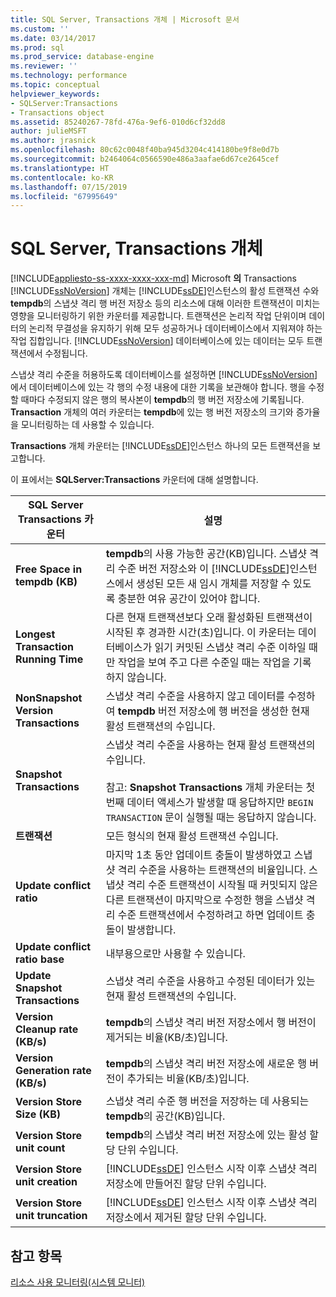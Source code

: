 ```yaml
---
title: SQL Server, Transactions 개체 | Microsoft 문서
ms.custom: ''
ms.date: 03/14/2017
ms.prod: sql
ms.prod_service: database-engine
ms.reviewer: ''
ms.technology: performance
ms.topic: conceptual
helpviewer_keywords:
- SQLServer:Transactions
- Transactions object
ms.assetid: 85240267-78fd-476a-9ef6-010d6cf32dd8
author: julieMSFT
ms.author: jrasnick
ms.openlocfilehash: 80c62c0048f40ba945d3204c414180be9f8e0d7b
ms.sourcegitcommit: b2464064c0566590e486a3aafae6d67ce2645cef
ms.translationtype: HT
ms.contentlocale: ko-KR
ms.lasthandoff: 07/15/2019
ms.locfileid: "67995649"
---
```

# <a name="sql-server-transactions-object"></a>SQL Server, Transactions 개체
[!INCLUDE[appliesto-ss-xxxx-xxxx-xxx-md](../../includes/appliesto-ss-xxxx-xxxx-xxx-md.md)]
  Microsoft **의** Transactions [!INCLUDE[ssNoVersion](../../includes/ssnoversion-md.md)] 개체는 [!INCLUDE[ssDE](../../includes/ssde-md.md)]인스턴스의 활성 트랜잭션 수와 **tempdb**의 스냅샷 격리 행 버전 저장소 등의 리소스에 대해 이러한 트랜잭션이 미치는 영향을 모니터링하기 위한 카운터를 제공합니다. 트랜잭션은 논리적 작업 단위이며 데이터의 논리적 무결성을 유지하기 위해 모두 성공하거나 데이터베이스에서 지워져야 하는 작업 집합입니다. [!INCLUDE[ssNoVersion](../../includes/ssnoversion-md.md)] 데이터베이스에 있는 데이터는 모두 트랜잭션에서 수정됩니다.  
  
 스냅샷 격리 수준을 허용하도록 데이터베이스를 설정하면 [!INCLUDE[ssNoVersion](../../includes/ssnoversion-md.md)] 에서 데이터베이스에 있는 각 행의 수정 내용에 대한 기록을 보관해야 합니다. 행을 수정할 때마다 수정되지 않은 행의 복사본이 **tempdb**의 행 버전 저장소에 기록됩니다. **Transaction** 개체의 여러 카운터는 **tempdb**에 있는 행 버전 저장소의 크기와 증가율을 모니터링하는 데 사용할 수 있습니다.  
  
 **Transactions** 개체 카운터는 [!INCLUDE[ssDE](../../includes/ssde-md.md)]인스턴스 하나의 모든 트랜잭션을 보고합니다.  
  
 이 표에서는 **SQLServer:Transactions** 카운터에 대해 설명합니다.  
  
|SQL Server Transactions 카운터|설명|  
|--------------------------------------|-----------------|  
|**Free Space in tempdb (KB)**|**tempdb**의 사용 가능한 공간(KB)입니다. 스냅샷 격리 수준 버전 저장소와 이 [!INCLUDE[ssDE](../../includes/ssde-md.md)]인스턴스에서 생성된 모든 새 임시 개체를 저장할 수 있도록 충분한 여유 공간이 있어야 합니다.|  
|**Longest Transaction Running Time**|다른 현재 트랜잭션보다 오래 활성화된 트랜잭션이 시작된 후 경과한 시간(초)입니다. 이 카운터는 데이터베이스가 읽기 커밋된 스냅샷 격리 수준 이하일 때만 작업을 보여 주고 다른 수준일 때는 작업을 기록하지 않습니다.|  
|**NonSnapshot Version Transactions**|스냅샷 격리 수준을 사용하지 않고 데이터를 수정하여 **tempdb** 버전 저장소에 행 버전을 생성한 현재 활성 트랜잭션의 수입니다.|  
|**Snapshot Transactions**|스냅샷 격리 수준을 사용하는 현재 활성 트랜잭션의 수입니다.<br /><br /> 참고: **Snapshot Transactions** 개체 카운터는 첫 번째 데이터 액세스가 발생할 때 응답하지만 `BEGIN TRANSACTION` 문이 실행될 때는 응답하지 않습니다.|  
|**트랜잭션**|모든 형식의 현재 활성 트랜잭션 수입니다.|  
|**Update conflict ratio**|마지막 1초 동안 업데이트 충돌이 발생하였고 스냅샷 격리 수준을 사용하는 트랜잭션의 비율입니다. 스냅샷 격리 수준 트랜잭션이 시작될 때 커밋되지 않은 다른 트랜잭션이 마지막으로 수정한 행을 스냅샷 격리 수준 트랜잭션에서 수정하려고 하면 업데이트 충돌이 발생합니다.|  
|**Update conflict ratio base**|내부용으로만 사용할 수 있습니다.|
|**Update Snapshot Transactions**|스냅샷 격리 수준을 사용하고 수정된 데이터가 있는 현재 활성 트랜잭션의 수입니다.|  
|**Version Cleanup rate (KB/s)**|**tempdb**의 스냅샷 격리 버전 저장소에서 행 버전이 제거되는 비율(KB/초)입니다.|  
|**Version Generation rate (KB/s)**|**tempdb**의 스냅샷 격리 버전 저장소에 새로운 행 버전이 추가되는 비율(KB/초)입니다.|  
|**Version Store Size (KB)**|스냅샷 격리 수준 행 버전을 저장하는 데 사용되는 **tempdb**의 공간(KB)입니다.|  
|**Version Store unit count**|**tempdb**의 스냅샷 격리 버전 저장소에 있는 활성 할당 단위 수입니다.|  
|**Version Store unit creation**|[!INCLUDE[ssDE](../../includes/ssde-md.md)] 인스턴스 시작 이후 스냅샷 격리 저장소에 만들어진 할당 단위 수입니다.|  
|**Version Store unit truncation**|[!INCLUDE[ssDE](../../includes/ssde-md.md)] 인스턴스 시작 이후 스냅샷 격리 저장소에서 제거된 할당 단위 수입니다.|  
  
## <a name="see-also"></a>참고 항목  
 [리소스 사용 모니터링&#40;시스템 모니터&#41;](../../relational-databases/performance-monitor/monitor-resource-usage-system-monitor.md)  
  
  
